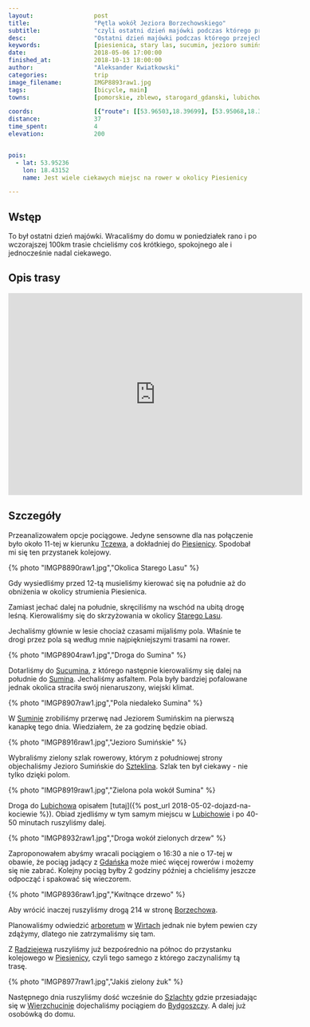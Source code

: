 ```yaml
---
layout:                 post
title:                  "Pętla wokół Jeziora Borzechowskiego"
subtitle:               "czyli ostatni dzień majówki podczas którego przejechaliśmy małą pętelkę między Piesienicą a Lubichowem"
desc:                   "Ostatni dzień majówki podczas którego przejechaliśmy małą pętelkę między Piesienicą a Lubichowem. Trasa ta pokazała mi, że warto wybierać drogi gruntowe. Okolice Starego Lasu były bardzo ładne."
keywords:               [piesienica, stary las, sucumin, jezioro sumińskie, szteklin, lubichowo, borzechowo, wirty, wiosna]
date:                   2018-05-06 17:00:00
finished_at:            2018-10-13 18:00:00
author:                 "Aleksander Kwiatkowski"
categories:             trip
image_filename:         IMGP8893raw1.jpg
tags:                   [bicycle, main]
towns:                  [pomorskie, zblewo, starogard_gdanski, lubichowo]

coords:                 [{"route": [[53.96503,18.39699], [53.95068,18.39983], [53.95210,18.43836], [53.92840,18.43296], [53.91865,18.44987], [53.89792,18.43476], [53.89635,18.42077], [53.88811,18.42909], [53.87222,18.40283], [53.85116,18.40163], [53.85212,18.39605], [53.87075,18.38360], [53.88770,18.34944], [53.90100,18.37871], [53.91779,18.40412], [53.93235,18.40652], [53.95185,18.39957]], "type": "bicycle"}]
distance:               37
time_spent:             4
elevation:              200


pois:
  - lat: 53.95236
    lon: 18.43152
    name: Jest wiele ciekawych miejsc na rower w okolicy Piesienicy

---
```


[wiki-tczew]: https://pl.wikipedia.org/wiki/Tczew
[wiki-piesienica]: https://pl.wikipedia.org/wiki/Piesienica
[wiki-stary-las]: https://pl.wikipedia.org/wiki/Stary_Las_(wie%C5%9B_w_wojew%C3%B3dztwie_pomorskim)
[wiki-sucumin]: https://pl.wikipedia.org/wiki/Sucumin
[wiki-sumin]: https://pl.wikipedia.org/wiki/Sumin_(powiat_starogardzki)
[wiki-szteklin]: https://pl.wikipedia.org/wiki/Szteklin
[wiki-lubichowo]: https://pl.wikipedia.org/wiki/Lubichowo
[wiki-gdansk]: https://pl.wikipedia.org/wiki/Gda%C5%84sk
[wiki-borzechowo]: https://pl.wikipedia.org/wiki/Borzechowo
[wiki-wirty]: https://pl.wikipedia.org/wiki/Wirty
[wiki-wirty-arboretum]: https://pl.wikipedia.org/wiki/Arboretum_Wirty
[wiki-radziejewo]: https://pl.wikipedia.org/wiki/Radziejewo_(wojew%C3%B3dztwo_pomorskie)
[wiki-szlachta]: https://pl.wikipedia.org/wiki/Szlachta_(wojew%C3%B3dztwo_pomorskie)
[wiki-wierzchucin]: https://pl.wikipedia.org/wiki/Wierzchucin_(stacja_kolejowa)
[wiki-bydgoszcz]: https://pl.wikipedia.org/wiki/Bydgoszcz


## Wstęp

To był ostatni dzień majówki. Wracaliśmy do domu w poniedziałek rano i po
wczorajszej 100km trasie chcieliśmy coś krótkiego, spokojnego
ale i jednocześnie nadal ciekawego.

## Opis trasy

<iframe height='405' width='590' frameborder='0' allowtransparency='true' scrolling='no' src='https://www.strava.com/activities/1554212365/embed/074d31a1055f4fb6aec073b81e02edaa24a9dc97'></iframe>

## Szczegóły

Przeanalizowałem opcje pociągowe. Jedyne sensowne dla nas połączenie
było około 11-tej w kierunku [Tczewa][wiki-tczew],
a dokładniej do [Piesienicy][wiki-piesienica]. Spodobał mi się
ten przystanek kolejowy.

{% photo "IMGP8890raw1.jpg","Okolica Starego Lasu" %}

Gdy wysiedliśmy przed 12-tą musieliśmy kierować się na południe
aż do obniżenia w okolicy strumienia Piesienica.

Zamiast jechać dalej na południe, skręciliśmy na wschód na ubitą
drogę leśną. Kierowaliśmy się do skrzyżowania w okolicy
[Starego Lasu][wiki-stary-las].

Jechaliśmy głównie w lesie chociaż czasami mijaliśmy pola.
Właśnie te drogi przez pola są według mnie najpiękniejszymi trasami
na rower.

{% photo "IMGP8904raw1.jpg","Droga do Sumina" %}

Dotarliśmy do [Sucumina][wiki-sucumin], z którego następnie kierowaliśmy się
dalej na południe do [Sumina][wiki-sumin]. Jechaliśmy asfaltem.
Pola były bardziej pofalowane jednak okolica straciła swój nienaruszony, wiejski
klimat.

{% photo "IMGP8907raw1.jpg","Pola niedaleko Sumina" %}

W [Suminie][wiki-sumin] zrobiliśmy przerwę nad Jeziorem Sumińskim
na pierwszą kanapkę tego dnia. Wiedziałem, że za godzinę
będzie obiad.

{% photo "IMGP8916raw1.jpg","Jezioro Sumińskie" %}

Wybraliśmy zielony szlak rowerowy, którym z południowej strony objechaliśmy
Jezioro Sumińskie do [Szteklina][wiki-szteklin].
Szlak ten był ciekawy - nie tylko dzięki polom.

{% photo "IMGP8919raw1.jpg","Zielona pola wokół Sumina" %}

Droga do [Lubichowa][wiki-lubichowo] opisałem
[tutaj]({% post_url 2018-05-02-dojazd-na-kociewie %}).
Obiad zjedliśmy w tym samym miejscu w [Lubichowie][wiki-lubichowo] i po
40-50 minutach ruszyliśmy dalej.

{% photo "IMGP8932raw1.jpg","Droga wokół zielonych drzew" %}

Zaproponowałem abyśmy wracali pociągiem o 16:30 a nie o 17-tej w obawie,
że pociąg jadący z [Gdańska][wiki-gdansk] może mieć więcej rowerów i możemy się
nie zabrać. Kolejny pociąg byłby 2 godziny później a chcieliśmy jeszcze
odpocząć i spakować się wieczorem.

{% photo "IMGP8936raw1.jpg","Kwitnące drzewo" %}

Aby wrócić inaczej ruszyliśmy drogą 214 w stronę [Borzechowa][wiki-borzechowo].

Planowaliśmy odwiedzić [arboretum][wiki-wirty-arboretum]
w [Wirtach][wiki-wirty] jednak
nie byłem pewien czy zdążymy, dlatego nie zatrzymaliśmy się tam.

Z [Radziejewa][wiki-radziejewo] ruszyliśmy już bezpośrednio na północ
do przystanku kolejowego w [Piesienicy][wiki-piesienica],
czyli tego samego z którego zaczynaliśmy tą trasę.

{% photo "IMGP8977raw1.jpg","Jakiś zielony żuk" %}

Następnego dnia ruszyliśmy dość wcześnie do [Szlachty][wiki-szlachta] gdzie
przesiadając się w [Wierzchucinie][wiki-wierzchucin] dojechaliśmy
pociągiem do [Bydgoszczy][wiki-bydgoszcz]. A dalej już osobówką do domu.
